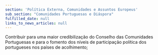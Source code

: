 ```yaml
---
section: 'Política Externa, Comunidades e Assuntos Europeus'
sub_section: "Comunidades Portuguesas e Diáspora"
fulfilled_date: null
links_to_news_articles: null
---
```


Contribuir para uma maior credibilização do Conselho das Comunidades Portuguesas e para o fomento dos níveis de participação política dos portugueses nos países de acolhimento;